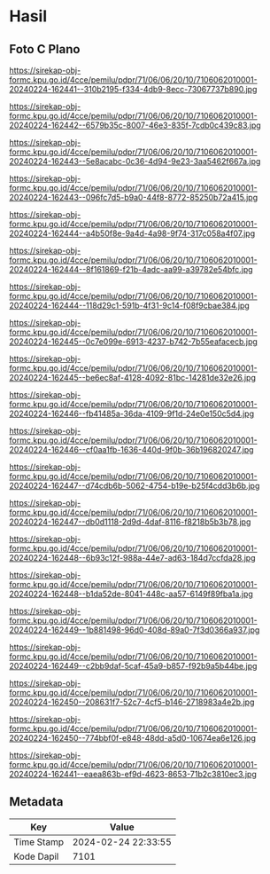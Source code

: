 # Hasil

## Foto C Plano

https://sirekap-obj-formc.kpu.go.id/4cce/pemilu/pdpr/71/06/06/20/10/7106062010001-20240224-162441--310b2195-f334-4db9-8ecc-73067737b890.jpg

https://sirekap-obj-formc.kpu.go.id/4cce/pemilu/pdpr/71/06/06/20/10/7106062010001-20240224-162442--6579b35c-8007-46e3-835f-7cdb0c439c83.jpg

https://sirekap-obj-formc.kpu.go.id/4cce/pemilu/pdpr/71/06/06/20/10/7106062010001-20240224-162443--5e8acabc-0c36-4d94-9e23-3aa5462f667a.jpg

https://sirekap-obj-formc.kpu.go.id/4cce/pemilu/pdpr/71/06/06/20/10/7106062010001-20240224-162443--096fc7d5-b9a0-44f8-8772-85250b72a415.jpg

https://sirekap-obj-formc.kpu.go.id/4cce/pemilu/pdpr/71/06/06/20/10/7106062010001-20240224-162444--a4b50f8e-9a4d-4a98-9f74-317c058a4f07.jpg

https://sirekap-obj-formc.kpu.go.id/4cce/pemilu/pdpr/71/06/06/20/10/7106062010001-20240224-162444--8f161869-f21b-4adc-aa99-a39782e54bfc.jpg

https://sirekap-obj-formc.kpu.go.id/4cce/pemilu/pdpr/71/06/06/20/10/7106062010001-20240224-162444--118d29c1-591b-4f31-9c14-f08f9cbae384.jpg

https://sirekap-obj-formc.kpu.go.id/4cce/pemilu/pdpr/71/06/06/20/10/7106062010001-20240224-162445--0c7e099e-6913-4237-b742-7b55eafacecb.jpg

https://sirekap-obj-formc.kpu.go.id/4cce/pemilu/pdpr/71/06/06/20/10/7106062010001-20240224-162445--be6ec8af-4128-4092-81bc-14281de32e26.jpg

https://sirekap-obj-formc.kpu.go.id/4cce/pemilu/pdpr/71/06/06/20/10/7106062010001-20240224-162446--fb41485a-36da-4109-9f1d-24e0e150c5d4.jpg

https://sirekap-obj-formc.kpu.go.id/4cce/pemilu/pdpr/71/06/06/20/10/7106062010001-20240224-162446--cf0aa1fb-1636-440d-9f0b-36b196820247.jpg

https://sirekap-obj-formc.kpu.go.id/4cce/pemilu/pdpr/71/06/06/20/10/7106062010001-20240224-162447--d74cdb6b-5062-4754-b19e-b25f4cdd3b6b.jpg

https://sirekap-obj-formc.kpu.go.id/4cce/pemilu/pdpr/71/06/06/20/10/7106062010001-20240224-162447--db0d1118-2d9d-4daf-8116-f8218b5b3b78.jpg

https://sirekap-obj-formc.kpu.go.id/4cce/pemilu/pdpr/71/06/06/20/10/7106062010001-20240224-162448--6b93c12f-988a-44e7-ad63-184d7ccfda28.jpg

https://sirekap-obj-formc.kpu.go.id/4cce/pemilu/pdpr/71/06/06/20/10/7106062010001-20240224-162448--b1da52de-8041-448c-aa57-6149f89fba1a.jpg

https://sirekap-obj-formc.kpu.go.id/4cce/pemilu/pdpr/71/06/06/20/10/7106062010001-20240224-162449--1b881498-96d0-408d-89a0-7f3d0366a937.jpg

https://sirekap-obj-formc.kpu.go.id/4cce/pemilu/pdpr/71/06/06/20/10/7106062010001-20240224-162449--c2bb9daf-5caf-45a9-b857-f92b9a5b44be.jpg

https://sirekap-obj-formc.kpu.go.id/4cce/pemilu/pdpr/71/06/06/20/10/7106062010001-20240224-162450--208631f7-52c7-4cf5-b146-2718983a4e2b.jpg

https://sirekap-obj-formc.kpu.go.id/4cce/pemilu/pdpr/71/06/06/20/10/7106062010001-20240224-162450--774bbf0f-e848-48dd-a5d0-10674ea6e126.jpg

https://sirekap-obj-formc.kpu.go.id/4cce/pemilu/pdpr/71/06/06/20/10/7106062010001-20240224-162441--eaea863b-ef9d-4623-8653-71b2c3810ec3.jpg


## Metadata

| Key        | Value               |
| ---------- | ------------------- |
| Time Stamp | 2024-02-24 22:33:55 |
| Kode Dapil | 7101                |



